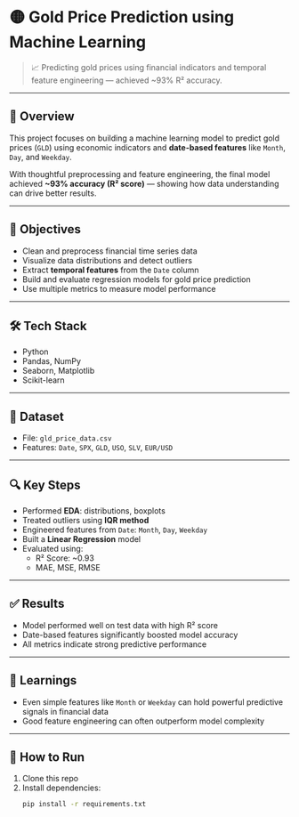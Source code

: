 # 🟡 Gold Price Prediction using Machine Learning

> 📈 Predicting gold prices using financial indicators and temporal feature engineering — achieved ~93% R² accuracy.

---

## 📌 Overview
This project focuses on building a machine learning model to predict gold prices (`GLD`) using economic indicators and **date-based features** like `Month`, `Day`, and `Weekday`.

With thoughtful preprocessing and feature engineering, the final model achieved **~93% accuracy (R² score)** — showing how data understanding can drive better results.

---

## 🧠 Objectives
- Clean and preprocess financial time series data
- Visualize data distributions and detect outliers
- Extract **temporal features** from the `Date` column
- Build and evaluate regression models for gold price prediction
- Use multiple metrics to measure model performance

---

## 🛠️ Tech Stack
- Python
- Pandas, NumPy
- Seaborn, Matplotlib
- Scikit-learn

---

## 📂 Dataset
- File: `gld_price_data.csv`
- Features: `Date`, `SPX`, `GLD`, `USO`, `SLV`, `EUR/USD`

---

## 🔍 Key Steps
- Performed **EDA**: distributions, boxplots
- Treated outliers using **IQR method**
- Engineered features from `Date`: `Month`, `Day`, `Weekday`
- Built a **Linear Regression** model
- Evaluated using:
  - R² Score: ~0.93
  - MAE, MSE, RMSE

---

## ✅ Results
- Model performed well on test data with high R² score
- Date-based features significantly boosted model accuracy
- All metrics indicate strong predictive performance

---

## 🧠 Learnings
- Even simple features like `Month` or `Weekday` can hold powerful predictive signals in financial data
- Good feature engineering can often outperform model complexity

---

## 🚀 How to Run
1. Clone this repo
2. Install dependencies:
   ```bash
   pip install -r requirements.txt
